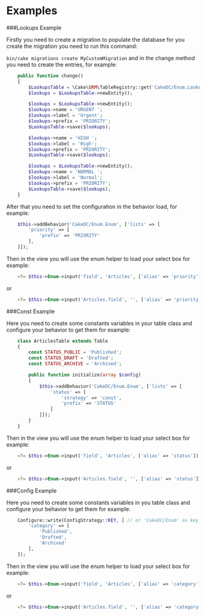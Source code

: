 Examples
=============

###Lookups Example

Firstly you need to create a migration to populate the database for you create the migration you need to run this command: 

``` bin/cake migrations create MyCustomMigration ``` and in the change method you need to create the entries, for example:

```php
    public function change()
    {
        $LookupsTable = \Cake\ORM\TableRegistry::get('CakeDC/Enum.Lookups');
        $lookups = $LookupsTable->newEntity();

        $lookups = $LookupsTable->newEntity();
        $lookups->name = 'URGENT ';
        $lookups->label = 'Urgent';
        $lookups->prefix = 'PRIORITY';
        $LookupsTable->save($lookups);

        $lookups->name = 'HIGH ';
        $lookups->label = 'High';
        $lookups->prefix = 'PRIORITY';
        $LookupsTable->save($lookups);

        $lookups = $LookupsTable->newEntity();
        $lookups->name = 'NORMAL ';
        $lookups->label = 'Normal';
        $lookups->prefix = 'PRIORITY';
        $LookupsTable->save($lookups);
    }
```

After that you need to set the configuration in the behavior load, for example: 

```php
    $this->addBehavior('CakeDC/Enum.Enum', ['lists' => [
        'priority' => [
            'prefix' => 'PRIORITY'  
        ],
    ]]);
```

Then in the view you will use the enum helper to load your select box for example:

```php
    <?= $this->Enum->input('field', 'Articles', ['alias' => 'priority']); ?>
```

or 

```php
    <?= $this->Enum->input('Articles.field', '', ['alias' => 'priority']); ?>
```

###Const Example

Here you need to create some constants variables in your table class and configure your behavior to get them for example: 

```php
    class ArticlesTable extends Table
    {
        const STATUS_PUBLIC = 'Published';
        const STATUS_DRAFT = 'Drafted';
        const STATUS_ARCHIVE = 'Archived';

        public function initialize(array $config)
        {
            $this->addBehavior('CakeDC/Enum.Enum', ['lists' => [
                'status' => [
                    'strategy' => 'const',
                    'prefix' => 'STATUS'
                ]
            ]]);
        }
    }
```

Then in the view you will use the enum helper to load your select box for example:

```php
    <?= $this->Enum->input('field', 'Articles', ['alias' => 'status']); ?>
```

or 

```php
    <?= $this->Enum->input('Articles.field', '', ['alias' => 'status']); ?>
```

###Config Example

Here you need to create some constants variables in you table class and configure your behavior to get them for example: 

```php
    Configure::write(ConfigStrategy::KEY, [ // or 'CakeDC/Enum' as key
        'category' => [
            'Published',
            'Drafted',
            'Archived'
        ],
    ]);
```

Then in the view you will use the enum helper to load your select box for example:

```php
    <?= $this->Enum->input('field', 'Articles', ['alias' => 'category']); ?>
```

or 

```php
    <?= $this->Enum->input('Articles.field', '', ['alias' => 'category']); ?>
```